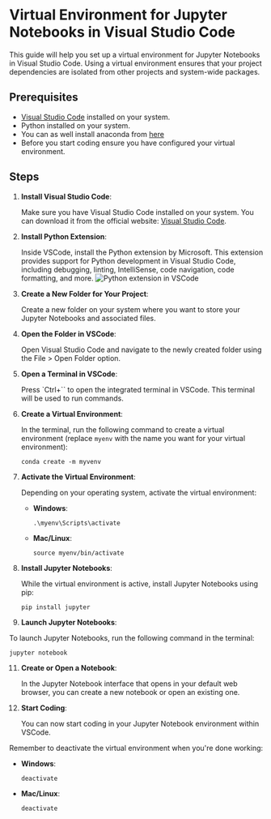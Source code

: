
# Virtual Environment for Jupyter Notebooks in Visual Studio Code

This guide will help you set up a virtual environment for Jupyter Notebooks in Visual Studio Code. Using a virtual environment ensures that your project dependencies are isolated from other projects and system-wide packages.

## Prerequisites

- [Visual Studio Code](https://code.visualstudio.com/) installed on your system.
- Python installed on your system.
- You can as well install anaconda from [here](https://www.anaconda.com/)
- Before you start coding ensure you have configured your virtual environment.
  

## Steps

1. **Install Visual Studio Code**:

   Make sure you have Visual Studio Code installed on your system. You can download it from the official website: [Visual Studio Code](https://code.visualstudio.com/).

2. **Install Python Extension**:

   Inside VSCode, install the Python extension by Microsoft. This extension provides support for Python development in Visual Studio Code, including debugging, linting, IntelliSense, code navigation, code formatting, and more.
   ![Python extension in VSCode](https://github.com/swalehmwadime/G00dlife-datascience/blob/main/pythoN-extension.png)

4. **Create a New Folder for Your Project**:

   Create a new folder on your system where you want to store your Jupyter Notebooks and associated files.

5. **Open the Folder in VSCode**:

   Open Visual Studio Code and navigate to the newly created folder using the File > Open Folder option.

6. **Open a Terminal in VSCode**:

   Press `Ctrl+`` to open the integrated terminal in VSCode. This terminal will be used to run commands.

7. **Create a Virtual Environment**:

   In the terminal, run the following command to create a virtual environment (replace `myenv` with the name you want for your virtual environment):

   ```
   conda create -m myvenv
   ```

8. **Activate the Virtual Environment**:

   Depending on your operating system, activate the virtual environment:

   - **Windows**:

     ```
     .\myenv\Scripts\activate
     ```

   - **Mac/Linux**:

     ```
     source myenv/bin/activate
     ```

9. **Install Jupyter Notebooks**:

   While the virtual environment is active, install Jupyter Notebooks using pip:

   ```
   pip install jupyter
   ```

10. **Launch Jupyter Notebooks**:

   To launch Jupyter Notebooks, run the following command in the terminal:

   ```
   jupyter notebook
   ```

11. **Create or Open a Notebook**:

    In the Jupyter Notebook interface that opens in your default web browser, you can create a new notebook or open an existing one.

12. **Start Coding**:

    You can now start coding in your Jupyter Notebook environment within VSCode.

Remember to deactivate the virtual environment when you're done working:

- **Windows**:

  ```
  deactivate
  ```

- **Mac/Linux**:

  ```
  deactivate
  ```


